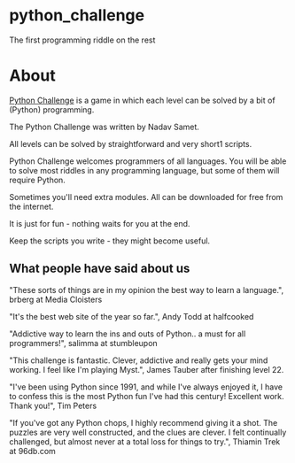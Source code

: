 # python_challenge
The first programming riddle on the rest

# About

[Python Challenge](http://www.pythonchallenge.com/) is a game in which each level can be solved by a bit of (Python) programming.

The Python Challenge was written by Nadav Samet.

All levels can be solved by straightforward and very short1 scripts.

Python Challenge welcomes programmers of all languages. You will be able to solve most riddles in any programming language, but some of them will require Python.

Sometimes you'll need extra modules. All can be downloaded for free from the internet.

It is just for fun - nothing waits for you at the end.

Keep the scripts you write - they might become useful.



## What people have said about us

"These sorts of things are in my opinion the best way to learn a language.", brberg at Media Cloisters

"It's the best web site of the year so far.", Andy Todd at halfcooked

"Addictive way to learn the ins and outs of Python.. a must for all programmers!", salimma at stumbleupon

"This challenge is fantastic. Clever, addictive and really gets your mind working. I feel like I'm playing Myst.", James Tauber after finishing level 22.

"I've been using Python since 1991, and while I've always enjoyed it, I have to confess this is the most Python fun I've had this century! Excellent work. Thank you!", Tim Peters

"If you've got any Python chops, I highly recommend giving it a shot. The puzzles are very well constructed, and the clues are clever. I felt continually challenged, but almost never at a total loss for things to try.", Thiamin Trek at 96db.com


